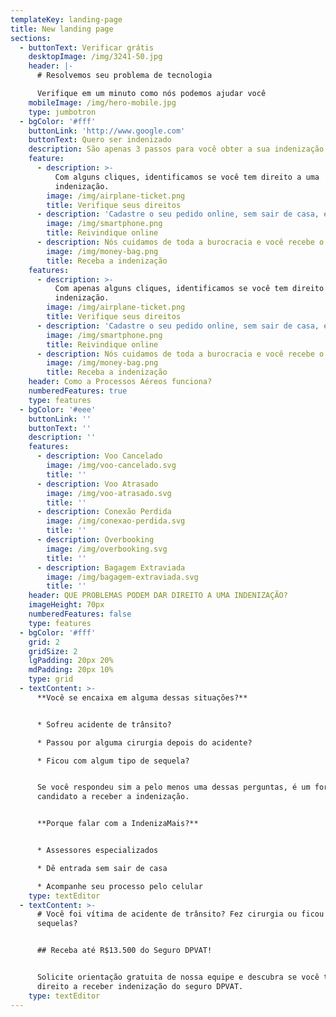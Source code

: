 ```yaml
---
templateKey: landing-page
title: New landing page
sections:
  - buttonText: Verificar grátis
    desktopImage: /img/3241-50.jpg
    header: |-
      # Resolvemos seu problema de tecnologia

      Verifique em um minuto como nós podemos ajudar você
    mobileImage: /img/hero-mobile.jpg
    type: jumbotron
  - bgColor: '#fff'
    buttonLink: 'http://www.google.com'
    buttonText: Quero ser indenizado
    description: São apenas 3 passos para você obter a sua indenização!
    feature:
      - description: >-
          Com alguns cliques, identificamos se você tem direito a uma
          indenização.
        image: /img/airplane-ticket.png
        title: Verifique seus direitos
      - description: 'Cadastre o seu pedido online, sem sair de casa, em apenas 5 minutos.'
        image: /img/smartphone.png
        title: Reivindique online
      - description: Nós cuidamos de toda a burocracia e você recebe o seu dinheiro.
        image: /img/money-bag.png
        title: Receba a indenização
    features:
      - description: >-
          Com apenas alguns cliques, identificamos se você tem direito a uma
          indenização.
        image: /img/airplane-ticket.png
        title: Verifique seus direitos
      - description: 'Cadastre o seu pedido online, sem sair de casa, em apenas 5 minutos.'
        image: /img/smartphone.png
        title: Reivindique online
      - description: Nós cuidamos de toda a burocracia e você recebe o seu dinheiro.
        image: /img/money-bag.png
        title: Receba a indenização
    header: Como a Processos Aéreos funciona?
    numberedFeatures: true
    type: features
  - bgColor: '#eee'
    buttonLink: ''
    buttonText: ''
    description: ''
    features:
      - description: Voo Cancelado
        image: /img/voo-cancelado.svg
        title: ''
      - description: Voo Atrasado
        image: /img/voo-atrasado.svg
        title: ''
      - description: Conexão Perdida
        image: /img/conexao-perdida.svg
        title: ''
      - description: Overbooking
        image: /img/overbooking.svg
        title: ''
      - description: Bagagem Extraviada
        image: /img/bagagem-extraviada.svg
        title: ''
    header: QUE PROBLEMAS PODEM DAR DIREITO A UMA INDENIZAÇÃO?
    imageHeight: 70px
    numberedFeatures: false
    type: features
  - bgColor: '#fff'
    grid: 2
    gridSize: 2
    lgPadding: 20px 20%
    mdPadding: 20px 10%
    type: grid
  - textContent: >-
      **Você se encaixa em alguma dessas situações?**


      * Sofreu acidente de trânsito?

      * Passou por alguma cirurgia depois do acidente?

      * Ficou com algum tipo de sequela?


      Se você respondeu sim a pelo menos uma dessas perguntas, é um forte
      candidato a receber a indenização.


      **Porque falar com a IndenizaMais?**


      * Assessores especializados

      * Dê entrada sem sair de casa

      * Acompanhe seu processo pelo celular
    type: textEditor
  - textContent: >-
      # Você foi vítima de acidente de trânsito? Fez cirurgia ou ficou com
      sequelas?


      ## Receba até R$13.500 do Seguro DPVAT!


      Solicite orientação gratuita de nossa equipe e descubra se você tem
      direito a receber indenização do seguro DPVAT.
    type: textEditor
---
```


